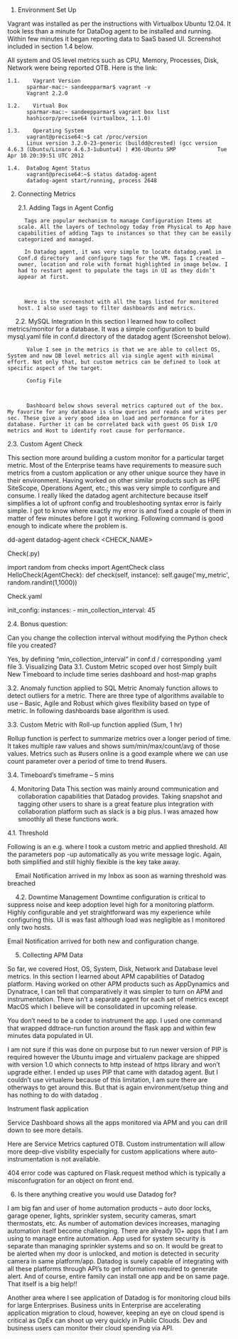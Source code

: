  
1.	Environment Set Up

Vagrant was installed as per the instructions with Virtualbox Ubuntu 12.04. 
It took less than a minute for DataDog agent to be installed and running. Within few minutes it began reporting data to SaaS based UI. Screenshot included in section 1.4 below. 

All system and OS level metrics such as CPU, Memory, Processes, Disk, Network were being reported OTB. Here is the link: 

    1.1.	Vagrant Version
          sparmar-mac:~ sandeepparmar$ vagrant -v
          Vagrant 2.2.0

    1.2.	Virtual Box
          sparmar-mac:~ sandeepparmar$ vagrant box list
          hashicorp/precise64 (virtualbox, 1.1.0)

    1.3.	Operating System
          vagrant@precise64:~$ cat /proc/version
          Linux version 3.2.0-23-generic (buildd@crested) (gcc version 4.6.3 (Ubuntu/Linaro 4.6.3-1ubuntu4) ) #36-Ubuntu SMP             Tue Apr 10 20:39:51 UTC 2012

    1.4.  DataDog Agent Status
          vagrant@precise64:~$ status datadog-agent
          datadog-agent start/running, process 2648
 
2.	Connecting Metrics

    2.1.	Adding Tags in Agent Config

          Tags are popular mechanism to manage Configuration Items at scale. All the layers of technology today from Physical to App have capabilities of adding Tags to instances so that they can be easily categorized and managed. 

          In Datadog agent, it was very simple to locate datadog.yaml in Conf.d directory  and configure tags for the VM. Tags I created – owner, location and role with format highlighted in image below. I had to restart agent to populate the tags in UI as they didn’t appear at first. 

 

          Here is the screenshot with all the tags listed for monitored host. I also used tags to filter dashboards and metrics. 

 
    2.2.	MySQL Integration
          In this section I learned how to collect metrics/monitor for a database. It was a simple configuration to build mysql.yaml file in conf.d directory of the datadog agent (Screenshot below).

          Value I see in the metrics is that we are able to collect OS, System and now DB level metrics all via single agent with minimal effort. Not only that, but custom metrics can be defined to look at specific aspect of the target. 

          Config File 

 

          Dashboard below shows several metrics captured out of the box. My favorite for any database is slow queries and reads and writes per sec. These give a very good idea on load and performance for a database. Further it can be correlated back with guest OS Disk I/O metrics and Host to identify root cause for performance. 

 

2.3.	Custom Agent Check 

This section more around building a custom monitor for a particular target metric. Most of the Enterprise teams have requirements to measure such metrics from a custom application or any other unique source they have in their environment. Having worked on other similar products such as HPE SiteScope, Operations Agent, etc.; this was very simple to configure and consume. I really liked the datadog agent architecture because itself simplifies a lot of upfront config and troubleshooting syntax error is fairly simple. I got to know where exactly my error is and fixed a couple of them in matter of few minutes before I got it working. Following command is good enough to indicate where the problem is. 

dd-agent datadog-agent check <CHECK_NAME>

Check(.py)

import random
from checks import AgentCheck
class HelloCheck(AgentCheck):
      def check(self, instance):
          self.gauge('my_metric', random.randint(1,1000))

Check.yaml

init_config:
instances:
      - min_collection_interval: 45

 
2.4.	Bonus question: 

Can you change the collection interval without modifying the Python check file you created?

Yes, by defining “min_collection_interval” in conf.d / corresponding .yaml file 
3.	Visualizing Data
3.1.	Custom Metric scoped over host
Simply built New Timeboard to include time series dashboard and host-map graphs

 
3.2.		Anomaly function applied to SQL Metric
Anomaly function allows to detect outliers for a metric. There are three type of algorithms available to use – Basic, Agile and Robust which gives flexibility based on type of metric. In following dashboards base algorithm is used. 	

 

3.3.	Custom Metric with Roll-up function applied (Sum, 1 hr)

Rollup function is perfect to summarize metrics over a longer period of time. It takes multiple raw values and shows sum/min/max/count/avg of those values. Metrics such as #users online is a good example where we can use count parameter over a period of time to trend #users.  
 
3.4.	Timeboard’s timeframe – 5 mins

 

4.	Monitoring Data
 This section was mainly around communication and collaboration capabilities that Datadog provides. Taking snapshot and tagging other users to share is a great feature plus integration with collaboration platform such as slack is a big plus. I was amazed how smoothly all these functions work. 

4.1.	Threshold

Following is an e.g. where I took a custom metric and applied threshold. All the parameters pop -up automatically as you write message logic. Again, both simplified and still highly flexible is the key take away. 
 

 

 
Email Notification arrived in my Inbox as soon as warning threshold was breached 

 

 
4.2.	Downtime Management
Downtime configuration is critical to suppress noise and keep adoption level high for a monitoring platform. Highly configurable and yet straightforward was my experience while configuring this. UI is was fast although load was negligible as I monitored only two hosts. 

 

 

Email Notification arrived for both new and configuration change. 

 


 
5.	Collecting APM Data

So far, we covered Host, OS, System, Disk, Network and Database level metrics. In this section I learned about APM capabilities of Datadog platform. Having worked on other APM products such as AppDynamics and Dynatrace, I can tell that comparatively it was simpler to turn on APM and instrumentation. There isn’t a separate agent for each set of metrics except MacOS which I believe will be consolidated in upcoming release. 

You don’t need to be a coder to instrument the app. I used one command that wrapped ddtrace-run function around the flask app and within few minutes data populated in UI. 

I am not sure if this was done on purpose but to run newer version of PIP is required however the Ubuntu image and virtualenv package are shipped with version 1.0 which connects to http instead of https library and won’t upgrade either. I ended up uses PIP that came with datadog agent. But I couldn’t use virtualenv because of this limitation, I am sure there are otherways to get around this. But that is again environment/setup thing and has nothing to do with datadog . 


Instrument flask application 
 

Service Dashboard shows all the apps monitored via APM and you can drill down to see more details. 

 


Here are Service Metrics captured OTB. Custom instrumentation will allow more deep-dive visbility especially for custom applications where auto-instrumentation is not available. 

 

404 error code was captured on Flask.request method which is typically a misconfugration for an object on front end. 

 


6.	Is there anything creative you would use Datadog for?

I am big fan and user of home automation products – auto door locks, garage opener, lights, sprinkler system, security cameras, smart thermostats, etc. As number of automation devices increases, managing automation itself become challenging. There are already 10+ apps that I am using to manage entire automation. App used for system security is separate than managing sprinkler systems and so on. It would be great to be alerted when my door is unlocked, and motion is detected in security camera in same platform/app. Datadog is surely capable of integrating with all these platforms through API’s to get information required to generate alert. And of course, entire family can install one app and be on same page. That itself is a big help!!

Another area where I see application of Datadog is for monitoring cloud bills for large Enterprises. Business units in Enterprise are accelerating application migration to cloud, however, keeping an eye on cloud spend is critical as OpEx can shoot up very quickly in Public Clouds. Dev and business users can monitor their cloud spending via API.

 

